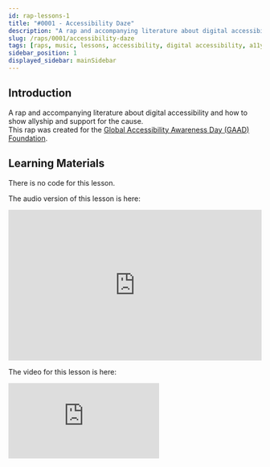```yaml
---
id: rap-lessons-1
title: "#0001 - Accessibility Daze"
description: "A rap and accompanying literature about digital accessibility and how to show allyship and support for the cause."
slug: /raps/0001/accessibility-daze
tags: [raps, music, lessons, accessibility, digital accessibility, a11y, allyship, intermediate, AWOL, Coop]
sidebar_position: 1
displayed_sidebar: mainSidebar
---
```


## Introduction
A rap and accompanying literature about digital accessibility and how to show allyship and support for the cause.  
This rap was created for the [Global Accessibility Awareness Day (GAAD) Foundation](https://gaad.foundation).

## Learning Materials
There is no code for this lesson.

The audio version of this lesson is here:
<iframe width="100%" height="300" scrolling="no" frameborder="no" allow="autoplay" src="https://w.soundcloud.com/player/?url=https%3A//api.soundcloud.com/tracks/1524150838&color=%23ff5500&auto_play=false&hide_related=false&show_comments=true&show_user=true&show_reposts=false&show_teaser=true&visual=true"></iframe>

The video for this lesson is here:
<iframe class="youtube-video" src="https://www.youtube.com/embed/H4H39HwHJ0g" title="YouTube video player" frameborder="0" allow="accelerometer; autoplay; clipboard-write; encrypted-media; gyroscope; picture-in-picture; web-share" allowfullscreen></iframe>